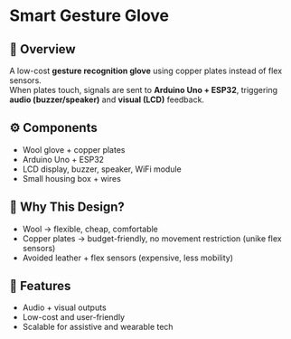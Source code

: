 # Smart Gesture Glove  

## 📌 Overview  
A low-cost **gesture recognition glove** using copper plates instead of flex sensors.  
When plates touch, signals are sent to **Arduino Uno + ESP32**, triggering **audio (buzzer/speaker)** and **visual (LCD)** feedback.  

## ⚙️ Components  
- Wool glove + copper plates  
- Arduino Uno + ESP32  
- LCD display, buzzer, speaker, WiFi module  
- Small housing box + wires  

## 🎯 Why This Design?  
- Wool → flexible, cheap, comfortable  
- Copper plates → budget-friendly, no movement restriction (unike flex sensors)  
- Avoided leather + flex sensors (expensive, less mobility)  

## 🚀 Features  
- Audio + visual outputs  
- Low-cost and user-friendly  
- Scalable for assistive and wearable tech  

